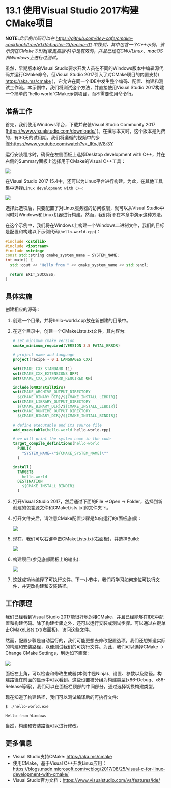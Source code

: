 # 13.1 使用Visual Studio 2017构建CMake项目

**NOTE**:*此示例代码可以在 https://github.com/dev-cafe/cmake-cookbook/tree/v1.0/chapter-13/recipe-01 中找到，其中包含一个C++示例。该示例在CMake 3.5版(或更高版本)中是有效的，并且已经在GNU/Linux、macOS和Windows上进行过测试。*

虽然，早期版本的Visual Studio要求开发人员在不同的Windows版本中编辑源代码并运行CMake命令，但Visual Studio 2017引入了对CMake项目的内置支持( https://aka.ms/cmake )，它允许在同一个IDE中发生整个编码、配置、构建和测试工作流。本示例中，我们将测试这个方法，并直接使用Visual Studio 2017构建一个简单的“hello world”CMake示例项目，而不需要使用命令行。

## 准备工作

首先，我们使用Windows平台，下载并安装Visual Studio Community 2017 (https://www.visualstudio.com/downloads/ )。在撰写本文时，这个版本是免费的，有30天的试用期。我们将遵循的视频中的步骤:https://www.youtube.com/watch?v=_lKxJjV8r3Y

运行安装程序时，确保在左侧面板上选择Desktop development with C++，并在右侧的Summary面板上选择用于CMake的Visual C++工具：

![](../../images/chapter13/13-1.png)

在Visual Studio 2017 15.4中，还可以为Linux平台进行构建。为此，在其他工具集中选择`Linux development with C++`:

![](../../images/chapter13/13-2.png)

选择此选项后，只要配置了对Linux服务器的访问权限，就可以从Visual Studio中同时对Windows和Linux机器进行构建。然而，我们将不在本章中演示这种方法。

在这个示例中，我们将在Windows上构建一个Windows二进制文件，我们的目标是配置和构建以下示例代码(`hello-world.cpp`)：

```c++
#include <cstdlib>
#include <iostream>
#include <string>
const std::string cmake_system_name = SYSTEM_NAME;
int main() {
  std::cout << "Hello from " << cmake_system_name << std::endl;
  
  return EXIT_SUCCESS;
}
```

## 具体实施

创建相应的源码：

1. 创建一个目录，并将hello-world.cpp放在新创建的目录中。

2. 在这个目录中，创建一个CMakeLists.txt文件，其内容为:

   ```cmake
   # set minimum cmake version
   cmake_minimum_required(VERSION 3.5 FATAL_ERROR)
   
   # project name and language
   project(recipe - 0 1 LANGUAGES CXX)
   
   set(CMAKE_CXX_STANDARD 11)
   set(CMAKE_CXX_EXTENSIONS OFF)
   set(CMAKE_CXX_STANDARD_REQUIRED ON)
   
   include(GNUInstallDirs)
   set(CMAKE_ARCHIVE_OUTPUT_DIRECTORY
     ${CMAKE_BINARY_DIR}/${CMAKE_INSTALL_LIBDIR})
   set(CMAKE_LIBRARY_OUTPUT_DIRECTORY
     ${CMAKE_BINARY_DIR}/${CMAKE_INSTALL_LIBDIR})
   set(CMAKE_RUNTIME_OUTPUT_DIRECTORY
     ${CMAKE_BINARY_DIR}/${CMAKE_INSTALL_BINDIR})
   
   # define executable and its source file
   add_executable(hello-world hello-world.cpp)
   
   # we will print the system name in the code
   target_compile_definitions(hello-world
     PUBLIC
       "SYSTEM_NAME=\"${CMAKE_SYSTEM_NAME}\""
     )
   
   install(
     TARGETS
       hello-world
     DESTINATION
       ${CMAKE_INSTALL_BINDIR}
     )
   ```

3. 打开Visual Studio 2017，然后通过下面的File ->Open ->
   Folder，选择到新创建的包含源文件和CMakeLists.txt的文件夹下。

4. 打开文件夹后，请注意CMake配置步骤是如何运行的(面板底部)：

   ![](../../images/chapter13/13-3.png)

5. 现在，我们可以右键单击CMakeLists.txt(右面板)，并选择Build:

   ![](../../images/chapter13/13-4.png)

6. 构建项目(参见底部面板上的输出):

   ![](../../images/chapter13/13-5.png)

7. 这就成功地编译了可执行文件。下一小节中，我们将学习如何定位可执行文件，并更改构建和安装路径。

## 工作原理

我们已经看到Visual Studio 2017能很好地对接CMake，并且已经能够在IDE中配置和构建代码。除了构建步骤之外，还可以运行安装或测试步骤。可以通过右键单击CMakeLists.txt(右面板)，访问这些文件。

然而，配置步骤是自动运行的，我们可能更想去修改配置选项。我们还想知道实际的构建和安装路径，以便测试我们的可执行文件。为此，我们可以选择CMake -> Change CMake Settings，到达如下画面:

![](../../images/chapter13/13-6.png)

面板左上角，可以检查和修改生成器(本例中是Ninja)、设置、参数以及路径。构建路径在前面的显示中可以看到。这些设置被分组为构建类型(x86-Debug、x86-Release等等)，我们可以在面板栏顶部的中间部分，通过选择切换构建类型。

现在知道了构建路径，我们可以测试编译后的可执行文件:

```shell
$ ./hello-world.exe

Hello from Windows
```

当然，构建和安装路径可以进行修改。

## 更多信息

* Visual Studio支持CMake:  https://aka.ms/cmake
* 使用CMake，基于Visual C++开发Linux应用：https://blogs.msdn.microsoft.com/vcblog/2017/08/25/visual-c-for-linux-development-with-cmake/
* Visual Studio官方文档：https://www.visualstudio.com/vs/features/ide/